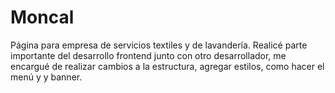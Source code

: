 # Moncal
Página para empresa de servicios textiles y de lavandería. Realicé parte importante del desarrollo frontend junto con otro desarrollador, me encargué de realizar cambios a la estructura, agregar estilos, como hacer el menú y y banner.
